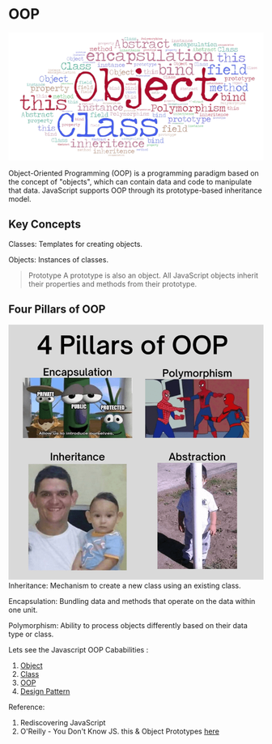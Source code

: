 # OOP #
![Alt Text](asset/oop2.png)

Object-Oriented Programming (OOP) is a programming paradigm based on the concept of "objects", which can contain data and code to manipulate that data. JavaScript supports OOP through its prototype-based inheritance model.

## Key Concepts ##
Classes: Templates for creating objects.

Objects: Instances of classes.
>Prototype A prototype is also an object. All JavaScript objects inherit their properties and methods from their prototype.

## Four Pillars of OOP ##

![Alt Text](asset/oop.png)
Inheritance: Mechanism to create a new class using an existing class.

Encapsulation: Bundling data and methods that operate on the data within one unit.

Polymorphism: Ability to process objects differently based on their data type or class.



Lets see the Javascript OOP Cababilities :

1. [Object](https://github.com/parane/web-development/tree/javascript/oop/script/Object.md)
2. [Class](https://github.com/parane/web-development/tree/javascript/oop/script/class.md)
3. [OOP](https://github.com/parane/web-development/tree/javascript/oop/script/OOP.md)
4. [Design Pattern](https://github.com/parane/web-development/tree/javascript/oop/script/design_pattern.md)


Reference: 
1. Rediscovering JavaScript
2. O'Reilly - You Don't Know JS. this & Object Prototypes [here](https://github.com/gauravmehla/Javascript-bookshelf)